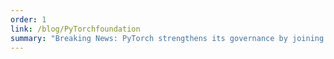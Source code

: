 ```yaml
---
order: 1
link: /blog/PyTorchfoundation
summary: "Breaking News: PyTorch strengthens its governance by joining the Linux Foundation."
---
```

